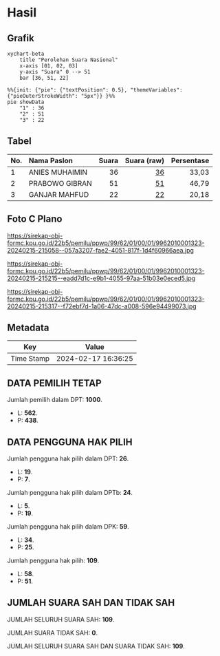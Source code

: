 # Hasil

## Grafik

```mermaid
xychart-beta
    title "Perolehan Suara Nasional"
    x-axis [01, 02, 03]
    y-axis "Suara" 0 --> 51
    bar [36, 51, 22]
```

```mermaid
%%{init: {"pie": {"textPosition": 0.5}, "themeVariables": {"pieOuterStrokeWidth": "5px"}} }%%
pie showData
    "1" : 36
    "2" : 51
    "3" : 22
```

## Tabel

| No. | Nama Paslon    | Suara | Suara (raw) | Persentase |
|:--- |:-------------- | -----:| -----------:| ----------:|
| 1   | ANIES MUHAIMIN | 36    | [36][p-1]   | 33,03      |
| 2   | PRABOWO GIBRAN | 51    | [51][p-2]   | 46,79      |
| 3   | GANJAR MAHFUD  | 22    | [22][p-3]   | 20,18      |


[p-1]: https://github.com/gigit-pemilu/pemilu-2024/blob/main/pilpres/hitung-suara/sub/99-luar-negeri/sub/62-kuala-lumpur-malaysia/sub/01-kuala-lumpur-malaysia/sub/0001-kuala-lumpur-malaysia/sub/323-tps-010/sub/paslon-1.txt
[p-2]: https://github.com/gigit-pemilu/pemilu-2024/blob/main/pilpres/hitung-suara/sub/99-luar-negeri/sub/62-kuala-lumpur-malaysia/sub/01-kuala-lumpur-malaysia/sub/0001-kuala-lumpur-malaysia/sub/323-tps-010/sub/paslon-2.txt
[p-3]: https://github.com/gigit-pemilu/pemilu-2024/blob/main/pilpres/hitung-suara/sub/99-luar-negeri/sub/62-kuala-lumpur-malaysia/sub/01-kuala-lumpur-malaysia/sub/0001-kuala-lumpur-malaysia/sub/323-tps-010/sub/paslon-3.txt

## Foto C Plano

https://sirekap-obj-formc.kpu.go.id/22b5/pemilu/ppwp/99/62/01/00/01/9962010001323-20240215-215058--057a3207-fae2-4051-817f-1d4f60966aea.jpg

https://sirekap-obj-formc.kpu.go.id/22b5/pemilu/ppwp/99/62/01/00/01/9962010001323-20240215-215215--eadd7d1c-e9b1-4055-97aa-51b03e0eced5.jpg

https://sirekap-obj-formc.kpu.go.id/22b5/pemilu/ppwp/99/62/01/00/01/9962010001323-20240215-215317--f72ebf7d-1a06-47dc-a008-596e94499073.jpg


## Metadata

| Key        | Value               |
| ---------- | ------------------- |
| Time Stamp | 2024-02-17 16:36:25 |


## DATA PEMILIH TETAP

Jumlah pemilih dalam DPT: **1000**.
 * L: **562**.
 * P: **438**.

## DATA PENGGUNA HAK PILIH

Jumlah pengguna hak pilih dalam DPT: **26**.
 * L: **19**.
 * P: **7**.

Jumlah pengguna hak pilih dalam DPTb: **24**.
 * L: **5**.
 * P: **19**.

Jumlah pengguna hak pilih dalam DPK: **59**.
 * L: **34**.
 * P: **25**.

Jumlah pengguna hak pilih: **109**.
 * L: **58**.
 * P: **51**.

## JUMLAH SUARA SAH DAN TIDAK SAH

JUMLAH SELURUH SUARA SAH: **109**.

JUMLAH SUARA TIDAK SAH: **0**.

JUMLAH SELURUH SUARA SAH DAN SUARA TIDAK SAH: **109**.


